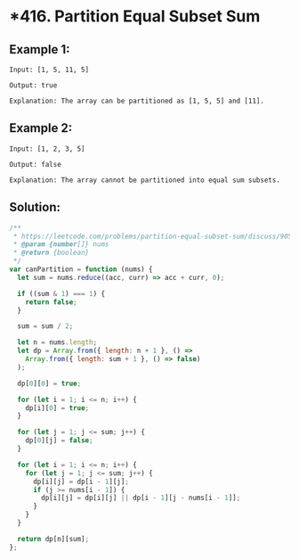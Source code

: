 # \*416. Partition Equal Subset Sum

## Example 1:

    Input: [1, 5, 11, 5]

    Output: true

    Explanation: The array can be partitioned as [1, 5, 5] and [11].

## Example 2:

    Input: [1, 2, 3, 5]

    Output: false

    Explanation: The array cannot be partitioned into equal sum subsets.

## Solution:

```javascript
/**
 * https://leetcode.com/problems/partition-equal-subset-sum/discuss/90592/01-knapsack-detailed-explanation
 * @param {number[]} nums
 * @return {boolean}
 */
var canPartition = function (nums) {
  let sum = nums.reduce((acc, curr) => acc + curr, 0);

  if ((sum & 1) === 1) {
    return false;
  }

  sum = sum / 2;

  let n = nums.length;
  let dp = Array.from({ length: n + 1 }, () =>
    Array.from({ length: sum + 1 }, () => false)
  );

  dp[0][0] = true;

  for (let i = 1; i <= n; i++) {
    dp[i][0] = true;
  }

  for (let j = 1; j <= sum; j++) {
    dp[0][j] = false;
  }

  for (let i = 1; i <= n; i++) {
    for (let j = 1; j <= sum; j++) {
      dp[i][j] = dp[i - 1][j];
      if (j >= nums[i - 1]) {
        dp[i][j] = dp[i][j] || dp[i - 1][j - nums[i - 1]];
      }
    }
  }

  return dp[n][sum];
};
```
